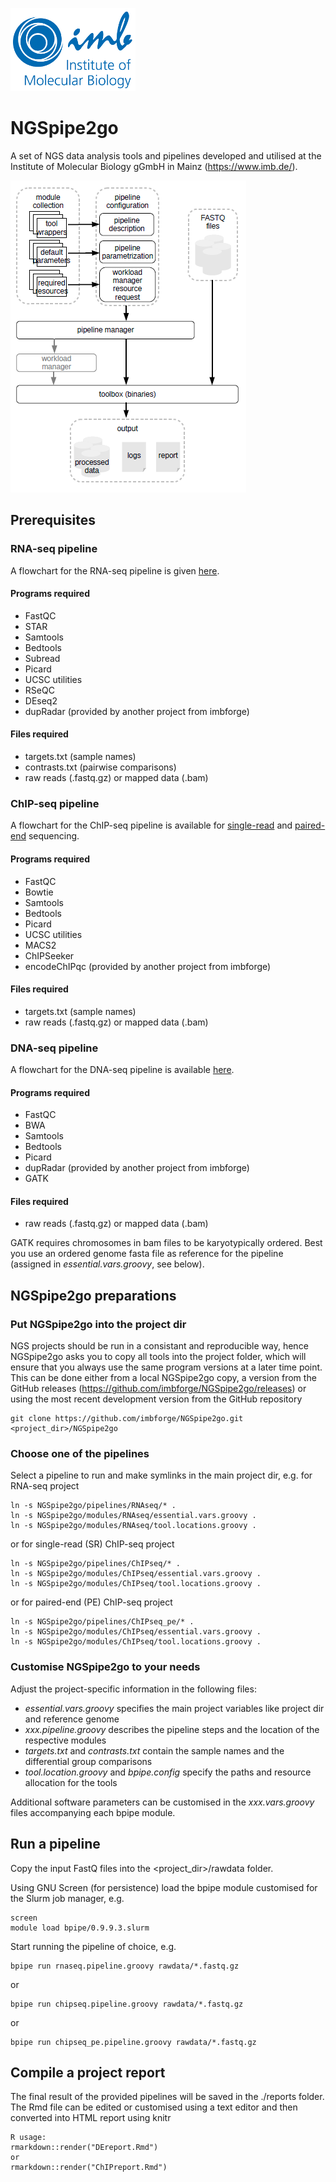 ![IMB-logo](resources/IMB_logo.png)

# NGSpipe2go #

A set of NGS data analysis tools and pipelines developed and utilised at the Institute of Molecular Biology gGmbH in Mainz (https://www.imb.de/).

![NGSpipe2go scheme](resources/NGSpipe2go_scheme.png)

## Prerequisites ##
### RNA-seq pipeline ###
A flowchart for the RNA-seq pipeline is given [here](https://www.draw.io/?lightbox=1&highlight=0000ff&edit=_blank&layers=1&nav=1&title=NGSpipe2go_RNAseq_pipeline.html#R7V1bk5u4Ev41rso%2B2MVF3B7nmklONsnOZCubfUkJSdhsMDiAZ8b59UcSF3ORbWyDwTPZ3doxQoCkbnV%2F6m61RurV%2FPltCBezPwNMvJEi4eeRej1SFFlVDPqHlaySElOTkoJp6OK00rrgwf1F0sKs2tLFJCpVjIPAi91FuRAFvk9QXCqDYRg8las5gVf%2B6gJOSa3gAUGvXvrVxfEsLZV1a33jjrjTWfppM%2BuwDdGPaRgs%2FfR7fuCT5M4cZq9J%2BxjNIA6eCkXqzUi9CoMgTn7Nn6%2BIx4Y1G7HkudsNd%2FMmh8SPmzww%2B6UZ%2F3y4Xz17f86fpx8l9PkfNM4bF6%2BysSCYDk16GYTxLJgGPvRu1qWXvL%2BEvVaiV%2F8t54us%2FhQuaMn6qQ9BQAuuZVaNxPEqpTxcxgEtmsVzL71Lnt34H%2FbCiZZefSvcuX5Ov8UvVtmFH4erwkPs8lvx3voxfpU9F8Vh8COnM6XDZTIGrOMbxzYtioJliNJaj%2BjjXw9fl%2B%2BX17%2F%2B%2FfLuy%2B236PHfsZpyTAzDKYm3VARrHqDTigRzQttIHwyJB2P3sdwSmPL3NK%2B3JjT9kdJaTPc76b0z%2B2jG3uPs3v5493D7%2FdfdOJt4j9Bbpp8aKbpHG3yJ3Uf2Rc%2Bd%2BvyG%2FnPJWPQy5OyfX9Jf0%2FQvf8wOqyW0YfxdWWmFzwrU96BNvMt8Kl0FXhDySuot%2F0dINCfw45SfZJ21G0YzzpRyiUXZleN6XuGlNzr7N39pdofPXfVyGkLsUrpXilEwd1HKQVMPRlHGTdm0lvhnY0q8gA3c2JLyXgsY6ZGEMXkuFNU54TmTpamsSWXr2NKT66eCpDKVpGxWEFIgI%2FIx3CPkXfk3%2B3TCPi1wi2JKJW7JVWyBW4Bk1blFb4Nbfn2Nr79I%2F%2Fz7%2Fvb%2BJpzL%2BMvb1buxerSKOVOFcpD%2BaKg%2BVCBUWifQJ0Iaa%2FJLJzLx8QVDmvQSsfnLZjMrvHW9rDl1PigJlRMwhdoXU2xrtkBJMOFb4pZMLbAb44jT%2B4JWkMHiWaAzrpTRxeUcuj4bT3dBPJfKWFp4uV2dJF8tFyfq6tCGtNOd9C3RAvo1tVgtgIwP3LjyndCHEfk5ycZiQhVh8LgqfiqjVFYCNYhUoCNi2RI2bChpFrCAYziOZumSIo2RBbFGkObIWDFUA5uGZOiOjR1NkySbAACwAVVilz4yC4lT%2BswsjtkS7oIxknI7dePZ0p5QXUgv3LntBJSh6c%2BPbx9Y05VpQC9sL7AZu8EoJpSKt1mnIvr7%2FuMF7Sf9sbvDybBtrJfxBBTwSW3QhdwkItcGJqtCmcGw3pgLCzeGNn26MJfoSp44ru9yLKtIb2x254%2B9J9eg%2B%2B0FEEdcFkYLgrg0pOt51lG2eg%2Fw0mMsd%2F79I1FEFY4LmbiGPs47N2bddh2qx7hSglTms%2Fl2QIdb4MFngpYxG%2B8CD25oyeZ1QBvw2ZJL8Nmso2fVEKBnWelqrQUESrQyBHQNsWA%2FqVxd0NUG63wCnDIoYmYFuQ0LCIdrqxZvPIZybciywSmOWFbWGIqk3%2FscuJzb0o%2BNFa1EMKP8gsBxIgqZqkTIG33EGtjqE%2FFmv7%2BV0O8uxFvCu2v4e4Jljd4UwQ4KwOo7rBx1iWcHz0zguf40EXl2EGISjmkxvUgwUjovuECU6CTQ8jtFYzK7PVJUAti%2FeY0FxDh%2Ft7JNf9QwjAiuiMEkouI2pOgrmsTPJYtNFUNiS8eyoWHdgDI0JSCbskJhpAxsxYREhWPDQZIpWw7EQFIMDBUFqJaqI0nWEMWZlq1JmuRQyNgLhtzYz2SQqre3IcYNWLBGBLH%2BzOBXnZ0280pVtZJ5aRAR5W7aKMSZpfBCqVYrZ6lCLWUzX8V2gFe1whogjHG1xM0KKMHop69vOByB3ipyKVXo%2FJSmCQTjHhQpG33G9IyEUoIJaD0dzpmTwbejRdILiuonySj879Nj9PUL7cqb%2F30af%2F3yx6Qw7q6AFvVW1kuEYLdejRXWR2GfcXlLZ%2F6CdsKnSCxKpBmdcX4uNat8ONQONXz%2FK2kYKxRNGVaeTPsNuJbhLRdB7yK1pMcMIVxmdnWPOOypgNZyPG6UcrgdqogVnmZuTB6oEGBvfArhYpsG3wMiVwzMBhDgPQHgMzvzRmi%2FkVhzJCYrA4Nif0ck%2FGT%2Fx9z6VMozV87rgVplyb4RaGnINAzdURxHBsDSHE1FMtQsxTIcBzvAHsuUlW3FtmwKrmyoAsuQgUYU08HYdAxZIggRBWCtH6C1oZfJAImV22%2BQtRfIiigm8nKTycGKzq2%2Bj4ORvTHH3hqa6q4WGx8SiBGd2kyesDcnfZDWuHNzd7qCINME27XVw2kBKjLE7DC%2BLrHAKTsXkoVHkUrcKgnzVzJZ2FGn9sNm2zGIUlCOKWhpFcy1D9xkvW7bFAI3WdofudHLgl7fA8y1EJD2msBcY8%2FwoOxq8mbP8EtGe9y5RAGV77jTbXDPtnSgSgBZBgIalhBULNUB0FFpP4hhmWNF0w0s2apMkZ6GJKjLKsFIchTTNhFFhcAkNrDNMg45Gdzb1M1kiCp3fwO%2BgwBfTWNyfy3r7lMQ%2FmCuvxELQfbhlBvPQpKIktyhuVabD8w9kjrg0gi3rJVegJjXsMioDGn4AXvCJ4SK3K0Wtt%2BWoLNoWI8mqvZRjZqF7O9CNXpX5ijF%2FI1gmiOYzJ09GASzyxy1EKqUOW2%2B6ydaQ1qsMUlSPuYzg93TC%2Fcog8fjdLZccL3hJxEYu5DH53WYjihwo6YfhcJhUS2b1Wod1NVk2rObphhGXXIAti92yqNYJo8wjBoEuNm2JpkYU4wkA8U0DAxlGdqG4lC15eiYjImFLYwRIJoJ6AyFhmkoFpUVUCKa5agKxhhYQEGdg6g81mgNoXb2NhmyTdUag6oUDe%2FDJt0wRQXNLMLg0cWMwYvRSyJm3wo6eAv46H6kD5YGqdRzwXeTx1hfhVFS0psECnEQ9EfT9ohGdadpQdluWhieRwgAtaFh4YAtB4cbFkRrzoqe7jaQKvvgYCOpQJmM5Rd0F0ml%2FI6kWtPr9DhIzA1Ktkco5QY9mz%2FZKxJklz61Zor6i8xyRKUMKpM%2B6XHtRRdhCFeFagtWIdrSYE0XNnhjuyr1s3atmTtpQbusLormHAyuvHTpEFHIMqeMg1j0CduDXYyBfpHIknVywkwdLNi9CbLUoCk5AOk2IhibQDWJrajYVGVi6xJ2zLHsIMsGFrIloErQBJZqA2iZtmXItgk0otqGoUoS6QNZ7uxt6pXdUG1fc10VjR1IHqoyo4bUAZKGsAN1W1dM01YIMpHpqJatWxZyACBjDSiOiQyK%2B4mjWUTW6UJAsmwLYYAJ0mWsyRjLltUbdbZ0tkCceq0DTKl9o%2Ft1ACCXNQk44t0aZZsVciYcpY7OkPxcuiFh99AyitmQ1wSVyE9dwdzDgtByWdtqhjLRGoLoA7xzDZWV1jtiBnuP40tDzMKsHXKdEL1m7egHQws217aTwqOxU1U%2FEnofaILMYdgtVSV%2FXXHR2wSj%2FVxSSRezFvLoai5vE5EKn3iz%2BYYx1ljP9X%2Bk%2FNemnqPV6P8deuMnmiTFufraaQdJyLLRDiKSRBXBnrruPvCra1XfIM55Zoj0xdKobX%2BFJpkloaGAevxsHppxpMOiibFEvJ3%2FXFbk3W25Bw2FAOhmQb7v8hdU8n6osrF1%2BVurrxkVRjpu%2BStkqx175ohnB0%2B%2FWWqcJU8bGEsBvV0LiZBFdsR%2F%2FWaRVOpYw2QR5RQssj3XzCthka4NwJpcIa1a2Vrdkt22poiMEyiiDOIPP11Rq7mlGksXvW0eOy6B2PaImrOY8PmyN79IXqrsWve2Lima0N84iUjRjdOIFGC1K1KENhmjT4nSpxOzHZtLU9GU5Fft0eby8OXivrHF5Z6kgbiLBYsG7tK2kvsQIjqG%2BxtXQGFYuzSudJuuRzHTadiTMUU8tnU7OiXW%2BIFRS1rH8lWkB%2FPiFkY5deKWrVNsFKtBuHMXYy5cKgRZl9ynw6CONqQw5VlseeRvMvNTeUubpV3S%2F%2BjQXTFxoV2zfAzapby%2Bpv%2Bx6mF8Ffj01dDllCWUW59IFI%2FqWVdb4AHVlCblHEBK3aImdJ2oYG8maEjxzYljdjvYeJKs1M0mHeDW%2F7SMF0u%2B9zHwMGOZi5oMozd%2Fom0SrD8vfh53F%2BTdcLmAS%2FdvrtvdJLDu%2BGD1IsNmaYNv4dz1GK%2FdEe%2BRsLeOTuEjNEA5EbSqN4yz6yzUPVsSDobPpRqrhyRaevHWIJb%2BmL24Szna1pwuPs4z8NSH5yTffvuJAUc%2FdNFsTvz194c7pzuYv5pcByunzZySLawHPH%2B9YDrQyUtbNs50Ewo8j6JCHpSS6CkC0Wy0DiN%2F8czcOOi7DWUkDoo4Poy4t6CITtfWWcDtzrW11VE8Q8NEp5vPlBgKaA4JW9sMVB4dGmB5fZN0a3I%2Fx9sCK21syyZBjmIgxTFtiG0HKRYklmYQyZLksWzbimURrNNRVk0oWcg2NVnSLexAZMgyACY0Da38kS4CK9NowNucXLfRzPVX35Nk4N%2BTYroQ%2Fp7EHN5uGoEMJ5Xunj4C9vpmwttPmzGZEW9Bwmhyv41SUDYRkQ1smgZSLSSrKtJUFVuYmBLGSB0jW5EUIkMiy4aMsOFYmmpA2VJN23KAxQimSIZhD5BSO4YiI5m42lAjZD%2FThlLBnksYJodCHthayMjOscakwEF5kOufAXYdJqg5h0pJNiWqiGOGQPIY2UKsbb6RbR1mG1PyRjMq%2FPLUk8netsJQ7BdU%2B%2FLW27pZP3hJHJKrKsfrSHFc1vF7y4sYJ7X3nczxkJ%2Bgkn54fXxKpy7zjkK0an4no7JnKoup2uXf2u2CauydcH2HhOSZSjx3zsepoaMCM2kwTwQNM9xymZBtfU1iRnmkqOfaIUwZuXNPRqUzezs1wKkiRruNEM1P1xxUhGi7q63TSqKKZ35fsXSEJNL6kURNg3dalES1gmhpswhzhWK7eLUg4lXUIfKKW1E5rOE786n4YHhmtSCnkVLVfu0vprQXIaaANEAxlbn4hh%2FoNYTDB0HTYzpA60GIR5n%2B9D6JfPaxN42prrYSFrZ3NFcmLzI4ZO3Y2VCprx23s6Gxwkv1wPfEqbdnhBB%2FiIcIpVrMITBehqdVYftrrqLB%2BHw0VzVqSNUHqLl2ZEUZRtBrp5s5D5JlRkNZlmUl6T2f3GbAbMP5FTOQwSk5CisjOrd5Jm3bnX51p6fY4kmbjtKm7y9UilrmfIWKLumCLfy9ixX1HMRKq5jW3AvdDEkivP30%2FSaPkWk83ddhNWWjf%2BHcrSnhKZtPAS1KfdhfFpgvQhZoPVvwLu9k%2BWr6ywXzOxXf3%2BL5h2c8Ppusa%2F1Z67rZZLnTWpcHhp3OWoeXi3uIYXiQAY4%2BzE%2FrSA6LDjnYOIVsod8NWaP3FyvFTSTnI1ZqFreedzuIw7CO31p5drlpShKqU1uN1jSWq%2FfcNAxjXAZ4RZcwSmOpEmbWkGzZI7FfKWJhHyT%2BlEU1nEK6sE%2BytPi0McreEiah09lLGG2IlhG11%2Bw0Z2fTb7zp2zzR%2BqeZHjmbFETDtOk33k87CJs%2BMIZp07%2B%2B%2BX5980B%2BNtdg167DglaylPXkeRGSKEqQ8XoxfhJ0TOjf%2FTUXeBk7gQEY4E7gzOg8mBD3%2Bn6bOITox0Aj3BP7Nety2sjUpvXoRiyzYZSuQF%2FhVjKxsbmz%2FTfiiLAX74Uv2J6QB6lURyXz07bFn4DanWfwrxzLYVQT7zfO4G8ppRedKoO%2FUc7IP4wM%2FuagM%2FjfEw4%2BEFsrvyV%2BMBd7DgebvZ8nV6EUoDLhmW%2BmnJY6Ud1LkwdJSPz4Q5fLf%2F6NaeycehNHbVvGOs15uiOjmMrcZYBw1%2FlNBx0mNKzE5hUhpFtSHZZZVl1NdZfW3Ow9rXkuQ15vWvMt%2B0%2FP%2FFjgfLsgn1vbcfRrO7U2GZJyahf65w2dL5Rqye75ZN9bedNltpftBxXx4R%2Frayrz%2BSo7z2KRbFKBnNVE2c6TfS0FpzhdPi%2Bi4iG2r%2FYU2ME2bNTf8bQd6UQrO6M2A7qSUleKma2gdaUoXrz1mr7wMJv6qMfF204DrCynMGMwB9s208F5u3uxUb3zm2RhgE8YxnCYNip%2BuMVonbXszS93sSgfEdrPasSH8yS%2BnGrDR7bq4CbpxIC2gOmBSiSFQk33fJ%2Bw%2FRGcLzwiT%2B7lCR%2FjyfTXsNupHNDOszZKVpZ6Sn2ld%2BIDrLJY1wGb21lm2FKShQGJMhvOR5XcdK%2FKqC5KJnvilFbH714cXCyV0atfPPMS7o6GkMS80rFf3CrLUGOXX7xaPzVudb7XjWXXuU%2BT9jR1jafEYQgksYpy7EFl0Q8cPPHI0TT5DetQ51ve0vxArAd7%2B8itoiA5Xx%2B50bOP%2FE5678w%2BmrH3OLu3P9493H7%2FdTfe7CKvsRbTC0K9VzWIAZF6%2B0CmDO6uWTd5XU292RvVW5qiu0AkYTptptUqRbWs3huzeIu4oizhW9F8alnz1XM5giwyUGRwPkbxCZlArTGBzWb3aJ1Qs4HBfveUa2PozEpSV7M%2BpUS2%2BqoPtbWhO8Y%2FqVcxb8E%2BnI3mupCPq2hBRFdAbMFpR%2BxPIYPZmji9Y9sDAe0%2BxsMOmCs3zhS5C4i4S%2BuIu07pO9vK3q%2FXdSYcljP0nKXG%2B9vECbRlOr42L9nWwXi1bqDBNqxH%2F1QLKqbqixLhF5GGaePsFKEk6%2FNICTdxP9wGFdvdIOOlXoFFrsqccmYQ24l%2F9I64c%2FOBCbll%2F11MhxMVQ6jXRn9Oz2XEt7SlzJbn2X2xi8sqiNWVZkTsbHVZdwtcJxs4udmJJOF5mO1oZhhDFEfCw0ZeEckMq46iszNUS74c63iSfbO891%2Fcdzf2w8NzsApW7799%2Bnt8%2FKbigceW163edcv9RsoWzd7C4Wtq9c4OhOn5WGmjFrq%2B3QxerQ8MtcJx3ZjB02NfuI3jAzuopnFKpmCx4vSIfrBP8DNuJMp%2Bhdi4tDBDIB3axOduxJY10CfBkl2nveIWt9w2rgit45uZ7eyM49Wtz4bUb%2FYmoUNQYG7p1SEoTfaSjfTiM0%2FmzZVcWV7uey5yW25CIQs33T1rHSsej3IPKwNLtdEiN1S0pzowZtgp907nMTbLZ58aylGqrxkaE%2FkYNlmBl6G3umT7NUm8W46vmTO5ipMtner12NozL0JzwU%2FBQuX8WGCJ4G5d8qvG%2FmZ2ekn1aFykBx2F2Z8BZijj5v8%3D).
#### Programs required ####
- FastQC
- STAR
- Samtools
- Bedtools
- Subread
- Picard
- UCSC utilities
- RSeQC
- DEseq2
- dupRadar (provided by another project from imbforge)

#### Files required ####
- targets.txt (sample names)
- contrasts.txt (pairwise comparisons)
- raw reads (.fastq.gz) or mapped data (.bam)

### ChIP-seq pipeline ###
A flowchart for the ChIP-seq pipeline is available for [single-read](https://www.draw.io/?lightbox=1&highlight=0000ff&edit=_blank&layers=1&nav=1&title=NGSpipe2go_ChIPseq_pipeline.html#R7V1Zc9u2Fv41mkkf5AF38jGy4zid1E3t9KbpSwbEIrGmSIWkvP36C4CLuEASJZOiZKfpjEUQJLEcnPOdBQcj7Xz%2B%2BDGCi9kfISb%2BSAX4caRdjFRV0VSL%2FeElT2mJbYC0YBp5OKu0Krj1nklWmFdbepjElYpJGPqJt6gWojAICEoqZTCKwodqNRr61a8u4JQ0Cm4R9Jul3zyczLJSxXRWN66IN51ln7bzDrsQ3U2jcBlk3wvCgKR35jB%2FTdbHeAZx%2BFAq0j6MtPMoDJP01%2FzxnPh8WPMRS5%2B7XHO3aHJEgqTNAxf%2FPcUXf%2F%2Fv593z7Nz6QhXyKQHjonHJUz4WBLOhyS7DKJmF0zCA%2FodV6UT0l%2FDXAnb133K%2ByOtP4YKVrJ76HIas4ELh1UiSPGUzD5dJyIpmydzP7pJHL%2FmHv%2FDMyK6%2Bl%2B5cPGbfEhdP%2BUWQRE%2Blh%2Fjl9%2FK91WPiKn8uTmCUZC0x%2BXW4jBD5QiJvThIS3S4g8oJp8SguVWVPTkmypmqcROFdQT9sfifp2PIBXTtnWVHahrToHl3%2Fdftt%2Bfvy4vnfr5%2B%2BXn6P7%2F8daxklpi3YUFFf0RZbriRkDY2e2IMR8WHi3VdbArN1My3qrQiI%2FchoSE5PV%2BB3Oru2E%2F9%2BduNeX91e%2Fni%2BGucL%2Bh76y%2BxTI9X0WYMn2LvnX%2FS9aSBumD%2BXnPQnkVhWxSX7Nc3%2BisfcqF7CGibelZfW6LdEVT50iT8pluh56IeRqKRdiv%2Bkk0bDIKcOhc85hvFMELtSIX1%2BRT3fL730g8n%2FFS%2FN7wieoE2mEcQem%2FdaMQrnHsooaOrDOM6pKWcXQHw2YZMX8oEbO6DotYSQ7kmUkMdSUZMSHnMebaaPZDybv1hcP5Q4oK2nZbMS89OB%2BnLqkdKu8ot8eiGfDqhFtZUKtajAaVCLnpeVqcVUOuA1z9%2BSi6%2Fgn39%2Fv7z5EM0V%2FPXj06ex9mLRdfSCSi5Q9pIfLcWHpkuF1gHkiXSODeW1TzIDGO85gmWXiK9fvpp54aXn581p0kGFqRyAKLShiGJTsyVCgjPfCrXkYoHfGMdivt%2BzCoq%2BeJTIjHN19H4yh17Ax9NbEN9jPJYVTjaLk%2FSr1eJUXO3bkEp3qmXxAgZtyiCfWC%2BpfR7NmEpFfp7lvTtjoi28fyo3IR%2F7vMTF1AbYUV3VUWyIVWQRi9jIwpZDAcbqWLVdrJqmAjSXYNtxEKaOCWwT2ppiExO6KrUVw4WVj8wiQiufmSUJV%2Fbec9JQL6deMlu6Z0y6sQtv7tKQkSj7ef3xljddnYbswvVDlxMQjBkWZz%2FyTsXs9%2Fns0xfWUfarRZfTkVtfMZ9o2ApdyGZjfbFsjusQpXOS2vctY8EEvAS67OnSGmGaP6Fe4AmMqoJ3Lr%2Fz286L5qj77YcQx4LHxQuCBJdj%2Bj%2FvKNf2Q7z0OeGdfv9IHDNB4kHOhmGAi86Nebc9yuSTEDZQaMB7dbgDGnwkaJnw8S7R4JqWrMf3XcBiR63AYrupQ2mWBBUrueGlc%2BGoS4RjbQiYbrDgPxl3XTAtgnc%2BBUQ5xLDzgsLmpUuHa6N0bj2GSmPI8sEpj1he1hpiZN%2F7EnqC2rKPjVWjMmFW9QUhpTGDQvVJKBr9At3WGBLJ5r%2B%2FV1DtNiRbwbErWHsAdUVR20LTAyHTv2MS%2Fen%2Bx43PjFVyw0AVea5j4m74yDmasBJynuaGESbRmBWzixQKZYQvOB5gVG4Ud8rWZX57pGpE5%2F%2BKGguIcfFudZOAaI8R0zGPz5LHil2ljgsNZFuWSVVKFV13DGpoSIGGozoWpZjq7tjG2HVNi1BAVYgBdYBrUwKQoWmmSS1b1SBRECID4cI13UxHqHpzLf5bA%2Bu2G53S0hxHNclmPU3UZSSZV8YPMYqNC7P06hZo1CpIp1RLXU8%2FiRvip0Zho6MJzks%2Bfdk4HKuKzUfzEq%2F8LrYa5rz%2Fnk8CBj5Kr%2FJavZ4XNpu7sQPl73TUiRjOF2LOt767r15df%2Fn7a4edChbLZO3kHLxjHc9Y1rnBJ40LgcW%2BvcgezhoPQlrqURcN54Uy5iB4rGBwZSi%2BGSSpJemdoaoSYOKY0kPQf595ARKOgia5T8AnlH8mZLWoLwxqVNjQJh1D%2FqohXDGbkF8FEgC7D%2BRnlyXgsQPa7MCv%2B5bQZmtD6FHZQZX1htBXBEeFiYUhvoB609EGPOo6pq4BHTkW0g0MEFQdjeqQaqzZxHLssakhS6WuYRFAbcfRqak5mGpUYyq67ViOo%2BqWgXAFAx0Qj67rZzpGtbu%2FEOkeiLQhGYXRknf3IYzuuP2LG7tgAKd8mrihTzCOuDmIt9xGkFmhMvdt3ko%2FRNx0VqZTLnCDkD8REMIY7Nkmubs3amn54M7Y41fDXg56jhzDaEBmg5NgGLMvq6Vq%2F8Ir7fFKbtM9GryyzTq2kIqUOWu%2BF6RSAyxWCCQtH4uVwe%2BZpXuMwJNxtlreC7kRpG6IdfE%2FecGXla9K5r1wWzGHRb1s1qi1V1fTZc9v2nLQNBFwa1foVLhyzu5hFLfx9boGsDHWFE3RVduyMFQU6DLUxMQWNTEZA1NFmkF1U8dAVRTDISagJkXA0kxAAFEszXIdHvLTM4YqHG4lBLW1u%2BmYravWxFQZyt3d19ugk36oogZnFlF472FO4VUfHvSfYi9eQ%2FgbAYhojBjpa%2FZgZbwqYyNpwkanIXiXgiIBh35r2xrZ8G41KaibTQq7CN6HmZcQHvPLn32IRKxzD8LYMtoaFIwDGhRkuuZB%2FYr5B4%2FWsahXplGvvqATx6I0hD%2BPr3zN0OlQAfuSuLpuovdbG5jMYQBaAX8umYD961xw9zbY6OeSMdCEtxCFbM5CTq3CwBzBB9FsEVPCG8uw190oi8DoUPqzajzig934ic7S4kKib5UN6bSslQ0yflaTF5lh47O4utDMNVJCBIVnLwada3NGHnedx2ZrZoPzFWbqF6pzbQSIPJL3VLhUf9G2eksmoHeutolH30cRfCpVWHABFq%2BXaHoezFRYCZwyYWyvrzs1QkpbsK%2F0k5KV4mykK%2BK74cMvkhrn%2BzGPjKR0HfRPIlt8Yb9IJOM6znGSCDgEiWzG0G%2BERDqe%2BcbUGkpV09VVp%2FqKDK2nT63m%2FMWCy%2BqWhFxriT%2BG1%2F8syHz8142TOOijObAatstOpU63lbXmLoPtK5MqzZtRwxGh0UJnVqo6s%2FoGlObWtPVSpXkQeGxm26i74kpy49DJxAGdZlaGtiSapm8Y0K7DAEzikR8xaW3auSFZPMRiwUezTyNOKQhGNFPZ3ZKjl8a3T0tOv9uH1Hyv0ECWG%2FnYZqabkumfT9j4ls8YKPlV38VsAEX4ELf7%2FdbgPNx3Wxr4zHVbtY7xga2HSMw9jAVjqs3RquQmGxlttCZ7gkigIeIyUq6QMXfWLGPC%2Fmejec4ZlMGaec6uldU1%2B59Xj5LzMGCvhp6YbMKI%2BIHEyaiZ8KEDstBs5ay6TSl3J2zzCWn6znTRkgjMBhG0922KfXyZhxPs4cz%2Fc5mkgdg8sRMnmfcN%2FsZu%2FkSbGNtw3vuUl7G7YdENT%2FA91p2o0u42zs6XhxKVCTbPWHIJ557Pae2K%2BPeEv3V0CNenpdtVDGWo7ei8t0AkzToyOgcNUo9IvPST%2BDiJ%2FR0jMtY34dUHCwLvVuR%2B2OiIC49SEhVREFlTfC9OJPGcx7bcelhaumO3W1p2b0vLPvql5YfTI11XrGXjXGyg0PcZhiO4ECEEotkoj7l5C8SsGmcto2S6kBRy1frlIaudpk589cp25ivarmw7PQVRtEzAsD6H3bEg5YhwheZIOd2%2Bwa5cJ007dnYzx5uiXFWAHR1qCGNqW8B0LN1wLYyRDm0KHMcamw6mkBpAU20bONBUCCulruYYQLeBaju2qeqm6%2FQe5cqT4HIDSTFhl%2FHMC55%2BZKmKfqTlbP394DUzS4p8ENIhbNx%2FyUai%2FefpTHSDNeRsRvwFieKzm00TxiZJMTFWLc0CioIAMlyg6xqEmuFgHZljkyoa0CHSdE3VCYaKblu6ZkHgUNXUEdYoZTUddJwTtmU0VjMnr7jrFA4Wn8wpj%2FH9ggFxNhXx4S0nkqooC633WA%2FTIYa3PMoli1hLoukCkSQcjKFlnIjOyQKw41GeXClhZBjPGLeOU2GUR0W37%2FCrtwqYTkvrVydZleTRa92CvcwqeTAfYpFiMvvwKr9kr4EFPQWyNVxrVu7mqkWebQss2O5la%2B1fmcB5F2GzqzQaoz4dLmnULPvYHkGz%2BqGCZvsNktWUYV0tcp1SfzGbOfJY%2FgpnOU011Giphg4ey7%2BYwYBBEGH6bMuZGBNjcIi1wENxCu%2FhXOCHeSrcgesFYpM%2BY10zhmYQG3wvTkTtg3iIS53anXUZr4N1SfDQIVmXPP7tZFhXjQV1Fwynmy05g251jYteyirIY0KytC5tuMSHtHrq6OevJsFUKD1sfrhKw9UgeD8VCh6czkma75VPYv%2BoJu3K7ryhzK1PhzfUI0gM2xqUN8jDq09hk0Z3iR260p6sluwkP5rjeNgJ0yzOuYlBHLvVkqcgxksSkWQvjOZsacXCv%2BV60wee8QgkDGvcHWIvIWs7ytq%2BOxOxTpKJ1AGGmdtRjomJaKfARDqFE3ZbRePo4ARH5z9gEBTHVrXlAWxhQKZPiFMEUvvovRdzY8lz%2BqID6RjV5u%2FOBuyTZAMNLAGaISPDm0jUU9Ez3rCJpO1hhcObSFzUmjl9Ob9hb5uEScLUHYJ4ONl5SCj1kEcyu%2FIBWJO7h8W2vPngdNhRHZXo5rCqjZwdnUxeg7fLjoy2gUODsyNvwQYitaW05UoLX2QWTZPL5w8fhhetWrszSzLKp9SeLksyjGNUlAZlSad2MKbeepepfSAtqzHLkytFOZ8%2Be%2Fr8SsM3l3j%2B%2BRGP30DWrwEmuXtVWjy6897ifB9MAX227C02wYvqG1ls%2Fp57kVvLtzlEsdpetKV7NhD0%2FcPtQBVN3B1iv479p7o6rMa%2F0bx9NAHVzX0juXH6GOOpXW%2F6rWJBz%2FaMZIa1ODOsvcEtUYbTMu254exM7e2c5q9eeexSiNuthfhQQG1js%2FdiX72nRb8hYpckP4UPfCRBWDlYbYNsHp6vpfsPJn9%2B%2B%2FrpA58DtigehctwWulGfcNCfhfwnKF8hwIT%2B8t0AA4dTS7a74U8N3bJV8IXB7rjntP0yK7W21UHyTSexbzzU09462MxE3zxbUmyvlei7yPL213FTqYusQU4TlOa9Hf2r93M1NEYuH6TdBfM7u0m6d6wJfE0j%2BoqpEBp85hYXZvh7ls7XSodkmqSD%2FbnHVsxmCdEGBW7neqb8PIdQ3eBl0S%2Fra6pF4jcBUXCh3SPABTkJttCkHrMS%2FuNmJ67iMvHTb3Z85qOtmGj4Q6S6kkuOlbVuGTlLvuyYLQlTN7WXi4X5bu3rCH1rP0s4qOd9KzSFi%2Fkwzj20Ki8y6vrSGdFab0J4qh0saLdg9iS8uOEN%2B%2FNhw8YcsXkGG1J4pyF0SqB1btnb7GonuDzWoxFtVN5JBGRB86e4wxIue2soDxVZGXj8hFR7mpj5dtM%2FyTLLHngfDnmkEK4C2OndTw5l6VSdT9ZnhvBtzvAgZziDptm2TIrrsrt9TOTRN%2BuTZGa4yZL%2B9HWw5lNDtfhUmua8MwwjnaHw4dgtEqUwTvUu%2Bszzy7Cu7CzB9Qp86PT9YBa2rAe0CvwO51d24l%2FP7txr69uL388X43XO0AbtMXFi1R81u0oukxKfiZTsa%2BvoN30dQ0p6a6VklmO39IkSfPxcuFYK2qkBV6bBlhGFVVB0YUANap8JD8AsUQXukx%2BdmHclRJB8wBGcSb8aJX2r4Wld%2FuS62LoGpnum0tKZuTV%2Bxq6l3jgzDp0LpkV89FcFYpxldkU0%2F3zgRvzP6V0R6vJGRwi74mLD3x0uZUD2Yy4FKXpQVB0GXXtflpqO%2Bo6pNNlI3m%2FXZ%2BLdFhO0OWSWXwvU9%2FBhuX41pwrv3wHJ9WwAZ0aHYiYugNDhl9kEqaLwxeknGzInPRearS%2BDGsmwKOMCHoDhr06cbbHP2ZP1Lk%2BrXsR5PMpYcOJygGyq%2FgfMZ%2FLmJMUyIitSIH5apVLq2qdVdqymN60y6Z34SLd9yfsTiSN68JsxESKDlnwgYg1eM1TVoWxitU0CKjSKesrePhkEm4dOHhYnp5s1M7IfSh%2F9Ta78hGEBk88pshRnownTe8HsuTWpxQenH%2BhfXpy3smzIpx1Fbi6Njm5AW1AdWS6iGBs65pNXFXDtqYQ1wSY2mNkYkhtA5u6pUDFRpqlWMh1oEuRZRm2xRi9AS0XVz7SR3Jymc1%2Fa3czxXRNtXySG7nHpaQwbDbyF9ADExNxS3Jgk4kwhaZrqrbtqgTZyKaa45qOg6iuk7FpElsxHQtZiBJTVQhSiUF1mzquSxl5uABR5GB1OHLY0NsSNTRrrSWGNVO%2FIQZ8FWAuxYz1F5RCHtO8%2BiBv3SiPiixHqIswyoj8XHppXGaRqr3O4faKUt%2BcJrMkTppesiOI3qvFvRhK0x8mz70Odo%2Fea%2BMQk46iKlE5%2BjK5boITb9jkKo%2FxGDTQ8jCY9FAhHs3DoaTQdD843Dq1nC2n6n5jPiytFsOR6VXrYj7q9XXDrFF3PzEf2UFswp%2F3mR8d1z7P3eJJDH8sDiUUp86luXMLM1tWmFvb1FFvASBzL%2BYmfBiQcMmvs14J73IRB6JKI0HW09bJBYIYSlXwFWdKHFO2qUFVfnC2E4NlFwWv28J0tT0NAZ2wQlko%2B1a6PmD4W%2FUgaEt9UaaOdmQ2cAKhzshMqZKZuq%2FBqTc62x5J1%2BcWiY3NbIWtl5H%2FNOFpJXiHtjHpFYWkV3lu2Iuxs6O1rz1X1y2jdpK6AWzJ0aH5YTAVd561%2BxizSyYmk%2FJyZOMw%2ByPEHER8%2BD8%3D) and [paired-end](https://www.draw.io/?lightbox=1&highlight=0000ff&edit=_blank&layers=1&nav=1&title=NGSpipe2go_ChIPseq_pe_pipeline.html#R7V1pk5s4E%2F41rsp%2BsItDXB%2FnyEySSmazM9k3m%2F2SEkjY7GAggOfIr38lITCHjPGF8cxstmqMECCpW92PulutkXoxf7qOYTT7EiLsjxQJPY3Uy5GiyKpikD%2B05DkrMTUpK5jGHuKVlgV33m%2FMC%2FNqCw%2FhpFIxDUM%2F9aJqoRMGAXbSShmM4%2FCxWs0N%2FepXIzjFjYI7B%2FrN0u8eSme8VNat5Y0P2JvO%2BKfNvMM2dO6ncbgI%2BPeCMMDZnTnMX8P7mMwgCh9LRer7kXoRh2Ga%2FZo%2FXWCfDms%2BYtlzVyvuFk2OcZB2eeCD9Mmd3Zip%2FzC7tW8%2B3F39%2FP1hnBPgAfoLPhYjRffJC8%2BR90BH1%2FemAbuh%2F1rQpp7HbBiKS%2FJryv%2Byx%2By4XkKaxN6Vl7LBSJ%2FzsZ%2Blc5%2F8ksk9H9rYPy%2BG9CL0w5hVUq%2FYf6RKksbhfUEkMojnbhiknKNknbYbJjOM%2BBvZe4or1%2FP90kvf6%2FRf8dL8DqOhej6NIfLI2NaKnXDuOeRSolV8mCT8d0FeiX02hakX0oEbW1LR6zKxOP0ecJzip1IRJ941Duc4jZ9JFX7X1Dmt%2BBwbW%2FwVjyWONXmdWYlZgZTPFD5LpsW7l%2BxCfnCOEXPPg3Pz1933xafF5e9%2Fv338dvUjefh3LL%2Bxz0HYZw%2FcophyhVsKUVviFiBZTW7R84q7cMvv7%2BnlN%2Bmffz9d3b6P5zL6dv38caw2aIcRkcL8MozTWTgNA%2Bi%2FX5aWCEDHZVnncxhGnCr%2F4TR95hSEizQkRSWewE9e%2Bg99fKLxqx%2BlO5dP%2FM3s4jm%2FCEh3Sw%2FRyx%2Fle8vH2FX%2BXJO5VhIyCRexg1umFh%2BsFMZTnLbVA1lFOpStfBFjn4ikh6rC2zuNNfmlExkH6IwiDnLp0PlLZzMtvPL8vDlNPqgIlR6YQj0WU7Q1W6AkqPCtcEuuFuiNccLofUYqyCB6EuiMC2V0dj6HXkDH04uw7xEZSwrP29VJ9tVqcaautm0If0kSwaBeBinBvLT2WmdGoC3%2B9TPCk7zhE6K1wofn8tvzYc1LZM1FBgK67ZqGhSTZNHSoQE2DGsaSZpljRceGZaqaq6kY6CqAUDWQZpi2qiqmIQNkAtNQFafykVmM3cpnZmlKcfcZpbpyNfXS2cKeEMVFLry57YaE%2B8jPm%2Bs72nRlGpIL2w9tyhswSTEZ8qu8Uwn5fTH7%2BDXrK7no1vFsCFvr5sSEAgKL6LAeWOyREXbj6zGbul4KbfJ0ibPJ%2Bgq7XuAxZKlI72x654%2BNWX3Q%2FfZDiBImmZKIrPSobCKrLNpRuqYK0cKnPHX6%2FcNJQsS%2FB6nwhGT1mHduTLvtuUSrMBUBiQSmE2qLDu%2BBB5%2Bws0jpeJd4cEVLVqPyfYBZS6mAWbOJZVVDgGVlZQ9YVqjSgECl1YaAIPqI%2FiSCMyLYn3Y%2BgzE5MDDzgsKyAITD1apTO49hc7GoCNaKeVlnYMC%2F9zX0GLfxj40VrUIwo%2FqC0HUTAmDqRCgavcOKVDsm%2Fsx%2F%2F6hg0XX4s4I%2Bl2C0h0WGrHQFlD3hyb8THP9p%2F0dNfERU0uV8FS%2BuEuJ2%2BEQlmhdMM5lmhzHC8ZgUk4sM5XDGZxJPIlyuFXfKNjx6myztMaD%2FihoRRKh4t7IfBJiNeTJJnyrWkDrk0xzTMHRXcV0ZAIsCO0eGmqVYhusiF9hjEyHb1g3sSq4CkeRakm26WHI0VdV11zAVFWLZcfAxIB%2F5taKb2QhVbx4K0eU4qsk2q3miriPxvDJ%2BDuFY0iSHMUXphVKjVsE6pVrKav5J7RA9NwobHU1RXvLxa%2BtwLCs2H81LvPK7yGyY0%2F57Pg4I%2BCi9yuv0elrYbG5rB8rf2VMnEjiPGM3XvvtQvbr5%2Bve3PXYqiBbpSuL03rE9U4x37uhEo0og2rYX%2FGHeeCl0Sz3aR8NpoUg4MBnLBFwZireDJKWkvTmqKgEmiik9B%2Fpn3HafUhR0nlvyfezSz4SkluszM5jLLF%2Fne4b8VfO1rDchvyIJAOw2kJ9cloDHBmizcO29oc0uaLOz%2BXJQ1kt5tfnyBcFRZmIhiC9wvemoBY%2Falg5UCTiW4QANSQ5ULNUF0FVJs6ntcayrjqG4tmZgyTUtC7i6aiFXdVWyRDctw7IUYGgOqmCgHvHoqn5mY1S7%2B4ZIt0CkDc3IjJa0u49hfE%2FtX9TYBQM4pWSihj4mOJLmIN5RGwG3QnGna95KP3So6azMp1ThBiF9IsCYCNhJm97dGrV0fHBj7PHWsN1Bz8AxjCqJbHACDKMfymqpmG94pTteyW26g8Er66xjkVClzEnzvSDTGlK0RCBZ%2BZjNDHpPL90jDJ6O%2BWw5Y3ojyNwQq6J28oKvS1%2BVyHthdxIOUb1s1qi1VVezaU9vmmLQdM7g1qbQqXDlTB5gnHRw49q2JpkIqbIqA8U0DARlGdoENRG15eoIjyVdcVTNBTpAkiLLmoV1ydVdRzJUXcISlg3VsC1ZPjiGKhxuJQS1trvZmK2q1sRUHOW2MISIFiI%2BOQxX1OBMFIcPHqIcXvXhQf858ZIVjN8KQFhj2EjfkAcr41UZG0ETWp2G0rsMFDE49EfX1oiGd61JQWk3KWyieB9nXorvCJSlzz7GMDqMMja0rgYFrUeDgmit2atfMf%2FgYB2LoEJGUH3BXhyL1qfYvL%2B%2Fcu79b%2BdjeHktY%2FnzK3AsVmLU9hrK2Nnuow8ESBUw5Yoowr8umBTugmF%2BLYigS2kLHbJaj0PKVcwQHMNH1mwW%2B0EbSzDS%2FYhHSuxRS5NqNDKD3PjlTLLiQvOuleEZnVbKcJHcqcl1boD4zK4uVX2FNGch1%2FzF0t5XXVoe1ZxHPgPQkFCFOXnHZVcXQS%2BOkz0VaXK4WFbQUSqAvS%2Bv2KNncQyfSxUiqmiS1ZoH1ALqVdkoM8b6%2BppRY6SsBdtqKSFbyVYrX2HfDh9fBEuJdXRHjso3pw2Mo4AuHZ5DlPZdGMPgkP1Zf%2F5bzKO8b3wHTg8iS7WGwWC1HWOqtl8GE07C5oLlhW0A2Ss07qwEBweNiZxIPazQqP6u8PgWc99PFFEH1CGBcMnhl7UzwpvjYdATHj5ssLRiGkfFv%2BKx5QC4ZOigJBvfUZpJJSvyuwh6MaZsgwNqw6rJFmqoLo07t1NXlxh0XOv%2BoLmHEBM9NRItS275wKijFRs82R5f5oTK5AKXxqRZ2jn5nwzmBZUsGmnmBbmWl9fkf1o9Ti%2FCgLwaeozWmHDxI07SUXNP6h64QjXlSTUmW2kui4QGMBVszBYNHvh1jaAvX%2F199b8ff53dW9faZSQVe893UBVl9T5lc6kn5bFKCdTk85ZaQe%2BqFSQxzXva1qc35nB3QzzbdMLN8dIWnqc%2FF2kWNUhzPdApf9bQUOTmL6dNMx3P1ZSpImodKrrhMcVFuhNX2t3FMr%2B737sscPJN8Vdw7vmU3z9g%2FwHTt476sNMbwKypL7ObnDqY11w1BsbnUoPVY5ws%2FDQZJrO%2FI0xG%2BsZcUFKE4f2S3ft15V16rovjwmXHm%2BJ7SSoIPhradDvA1NLzabRuapkHm1rm4KeWH04HOq9Iy8a52nBC3ycQnAHlTIVg6MxGuYP4FTAzAAXA7UNTCBFtu%2FW1d0C7m1F2j4AWSB0BraUfE9DmzRyMNGoC2hjTdeNABdK2AVR05Z91bHI7R22RU4qELABVByHXNCTdMoBmGwg5AJquZFnGGOrkBnBdXbFdWzUtxXWQTKaholpIdYBsyq5jyebhd0PS9HXUEFUQ7CqZecHzz2VOi5%2FZLS%2BY%2FqSVudFKPA7ZKDbu7xKfvj2pJqwnpCGTGfYjHCeT2zaaETrJOkKKoRqSLDuSo9kSACqEqmYh4OhjgxBGxZaqmS7AUNdsU7UUCCxb0SQTIseAjmnp0nBptmZAlsQTV9yUikeLfKPMR6R%2FIYaosIrpCJdTlDBEMhFxXOsuuOP06EuIPJcqGDafWNsZfkgpdHIWScp6J4rtS0Z53o6UsGIyI0I7yXRSHnDXvcMvfg2vW52D7fYAzcS%2BYWNnbDZw5%2BfB4rfA6cZvncP5PsK3ltuuR4d0WmXRW%2BRjWwRvgb6Ctw4brKUqTZNEn84qoex4S1y5ibQQOC%2FaonX63%2BUrbs3b1qgdidxTJMyuKoFIcR4SsAi8X4vu0QuZFXvEfDYUcS781BsXsQw9BPcuYxrqfdhcW5TtLKejLeqhDaquCmx%2BR9cXeVqtlytLDoc1jY6CxexLfXQPiILzC7oqY0cNdJQpDpEaKUt5E8ZzMsMSZsC3vekjzT8gpTF07vvYMUDa7vC2by5LjJOUJXXkqeVnPQxJkryBkk1kh9kVlBhDkx3UFf0TBkFxbERX%2BUEmFYy9hOUDzsxRD15Cl7G%2Fsxf1g0dqzd9chJgnKULqcEQXnLFwdBEig5cuQw4HRqyuAmVwhq%2BPAanJzcEdZcmUZdvx2IN0dOizSwN%2FKQq3b4NY1iTans0Fi3WSgkXLBUke2yAdN4RbLFiOahY7acGidY2HGJ5g8SIyEDiY8ixlXQRL5LOsXFli1vzhfoDJsrUbiw6tHFt9QqKjtqwBR979IT4J6qjbn0%2FOot55k5g5NGkxh06idBcUWUCuA32%2Fv%2F1hrImbA4uXsTdMU5rB9UffG5ab9gYThtcMCs4Nc0OMwrO96feK9ZAHBHPDQMINA68w3l2Tm9x%2BsABh21ig6%2FDmnwjPx3%2FdWqnlXOunk%2FZjCPY8s%2FN2%2B57UXkfxJTobaDAJGm8x2wJDzwORrnEQVo54aNHNx5drWcjq%2BZ%2Ffv318zwwVCD8xk8S00o16jGt%2BV6JZkWhQK1H7i2wA%2Bg4%2BZO33Qpqlr2TrpZPDuadeo%2BzwgM57kY6S85CHSNL8y7T1CaMEnXxr0j1ulXJwYBkEa9ZeILD2Wr2eQmY2d9E3Bu6w6QILYfd60wW2bGQ5zUMDCi1Q2m%2FAZlc73H1tee6zIanu4CZ%2F3pEZg3BmLOfG8%2Fq%2BjTzA%2FD7w0viP5bXrBWxjarGbN4s%2BhYzdRMGpmcevFJ5O1rlRUk58%2F2ozxw%2B2YaPjpbQ%2FkF60jKq3wpAVUVSWKRDz5ua5dTvmVzxquP92FsbRRiutrc4h334xJucJcE9sNVa0%2ByjWpPxos%2FY9nfARQbo0GaI1ieWSHS3zk7z77UVRNZv4cZYkZKmUBd4SdfhAlx5sKZWZuire6or1eThbz7Kz4eTJrTxhYzyZ%2Fh52O5Ut2nnS5sNaxnjBzhTxHjbpUMu9PJh%2BwIZxGg9f2fo4IFG2DFp5nelexNHy%2FWbIGNAuTGM7C7ixrQl8L5k0rK45jg%2BVGq6z65dtdb%2FlO%2Bm7eoB5%2F6lSz6yNTJ2T6X2PwsdgtNx43otrON%2BtT7uwsYfYKk%2FO0%2FUQGyIrZ48e4g%2FSJ3d2Y6b%2Bw%2BzWvvlwd%2FXz94fxagdxg7eorBXqkrqdCYhUxmc8ZQGPBe9mr2uoDHulyuAJSktEEiYTpZqiVtTIaboyh6mIK6pCcx%2FaRKuu8hW9wRdApEr2YfwWMkHzqBx2eudomfOqgyV8%2FZTbx9CZNT%2B0ICRLZAQHhxq6XTyUeh1Hlsyu%2BWguC9m4ihYZZFVBF3F2Qv%2BU0ocsiXN0vLglSOz5kMk6c8mSJbK%2BARF%2F7cH6JuSvPt1SrQz%2Ber1SwmE5QacUt4lfZd6Vlgn52txPrYPxar0rg23YEd0%2Be1AydRePCMGINMw%2BcscLJdkxUzJ7mVH%2FKqxZxAYZM%2FUK7Fx15pQlszMC0g%2FEn6vzGhcW848pGVCnHES8NKYzii4Slm6Es1uRVe7FLjDrQFbTu5LxYGvMpsH9MtsTxqxPOIt%2BQ2TMWBIHUYgGi8h4yURTq0QzmuYiRUgya3eSCUOsX%2Fx25y29%2BsLB6mpNfjvhvrDwnXtkMefSdC0pk94Szxp7SkHU%2BRe65%2F2lnZwUQb8dzrjXoCm5wNFtByNkAtXEtqIiU5WxrUvINceOjqBrakgHhgxl01EN2XBsC9quYxiaaRBBr0HDRpWP9HXG%2Fdru8sXpimo5kRsZfQd4uv0O%2FEDURNKRHQgxHeRC3dYV07QV7JiO6aqWrVuW4wKAx7qOTVm3DMdwXKwrMnYUrLnAdC3bdgl72JLjOhZSjscOLb0tcUOz1kpmWEH6lkj5ZRi%2BEDXWX1AKDM2yVUt560Z57Gg5jj87qRr%2FWvDgmSL%2FcV3CbRXL36q0231lA4hxrMWCdN5JJkvqxkqwi1tMOIqKYNFxKLNrG5x4PWbXzt5wfj4L83R8pifKdM%2FwFD0zhJaws4rYYTRkQo5Kgee8MLdCKKODucbnXkJNmzDA4YJe814xv1vhIVeEPnIhv5xm2idNrgoD48jZWYSBNkddBkmTjRZC5OIrjj2WV3%2FN4kjdcnG0afCNWLwJQqDX8nWPx4lXz%2Fc0FK3GWLud9ixksyMn8tgbm8lVNlP6CvLqzGfrY4wOGVrf2sxOeGMR%2B8%2FnNCEB7dA6Ib3kkOwqz4p4ObY2tIB0l%2BrA0GoH5GoSEBkgBTs8ydp19zEWJtk6shgfbKKctozy62MjgXCy9jCPhM0eUEzspmfEVTKk9UC4vrLJd8yAJ58K5VbBKbB%2Blxm5qmvN4%2FNBXwl8u4Ggpto7MTboC%2B3sRHTV2pHG26FqvepcBgYo88va%2BqoFavy1EQrvbGC4nV8uou5mhS8wvh%2FRk%2B7m4QO1J6JF5DM3Jhr1cZRFltg1npPPtkbWr2aYk7Ma1APrQY5ChmQ1eIX55psn7m4n21YbArrItqNYDAy1tnGfJ8ZfJdvq9YGh7CLburHkHkDW0Q5VPra%2B3S2dqGocgynrClTTzI0Ubp6WaUumpGopDNNydaINZl9CRFXv%2B%2F8D) sequencing.
#### Programs required ####
- FastQC
- Bowtie
- Samtools
- Bedtools
- Picard
- UCSC utilities
- MACS2
- ChIPSeeker
- encodeChIPqc (provided by another project from imbforge)

#### Files required ####
- targets.txt (sample names)
- raw reads (.fastq.gz) or mapped data (.bam)

### DNA-seq pipeline ###
A flowchart for the DNA-seq pipeline is available [here](https://www.draw.io/?lightbox=1&highlight=0000ff&edit=_blank&layers=1&nav=1&title=NGSpipe2go_DNAseq_pipeline.html#R7R1rd5u48tf4nO4H%2B%2FB%2BfIyTOmm37bZJ93a7X3oEEjYbDBRwEvfXX0lImIew8Ru33d17Y4SMpZnRvGcYqNfzl9sExLP3EUTBQJHgy0C9GSiKrCom%2FkNGlvmIpUv5wDTxIZu0GnjwfyA2yKctfIjSysQsioLMj6uDbhSGyM0qYyBJoufqNC8Kqr8agylqDDy4IGiOfvFhNmOjsmGvbtwhfzpjP23xDTvAfZwm0SJkvxdGIcrvzAF%2FDNtjOgMwei4Nqa8H6nUSRVn%2Baf5yjQICVg6x%2FHuTlrvFkhMUZl2%2BcCe99WYfrCx4mt07H%2B4eJt9%2B3A05Ap5AsGCwGChGgB84hv4TgW7gT0N6w%2Fi%2BIEsdJxQMxSX%2BNGV%2F6decpD6Cl0SfxUcpMLIlh%2F0smwf4k4zvBcBBwbgA6XUURAmdpE7oP3hKmiXRY4EkDMSxF4UZoyjZIOsG6QxB9kT6nOLK84Og9NDXBvm3eCi%2FQ3GojqcJgD6GbW3Yjea%2Biy8lMiUAaco%2BF%2BiV6M9mIPMjArihLRW7LiOL4e8JJRl6KQ0x5N2iaI6yZImnvPAzxWiOnbGhreTXzyWKtdjYrESsmsQGATsl0%2BLZK3LBHxjFiKnn9e3726vM%2Fjh%2FVm5vwbf0%2Bs%2Fl26HZQCaC%2BFyxyyjJZtE0CkHwejVawgiBy2rOuyiKGZr%2BQ1m2ZCgFiyzCQyUiQS9%2B9g%2F5%2BkhnV19Ld25e2JPpxZIjp0E1rQhJo0Xist08uR8%2BPXxZvF3c%2FPj385vPk6%2Fp079D1WAMCiRTlK2ZqLGzRWCyFsEJCjC1PFV50T7IEi5H%2Fn3Wj3LWD3C0FUuuHO1CLpaOtibZzaOt29L%2B1PLjS3bzWfrn37eT%2B9fJXIafb5dvhuqlHG0M9WRZ%2BhK5%2FFq%2Bt%2FoavToKS%2BjIEVTtXBxBiGNd%2FtmRjEJ4RdRDfOmS80tOMxmc%2BAFfTpMOKkzlBESh9kpMqK1CgjDfCrVwsUBuDFOK7ys8QdbiF4HMuFYGV%2BM58EMCTz9GgY95LB4crxcn%2Ba9Wh3NxtetC2EPSGIT1MUAQ5me1x8IQpOj7iC96hCVW9LQsP5mDlI%2FIwLQVV9IRNDUNKo5tea4DdGwnGY6CVH0IkayrQJdlFymmh1RXh8CChqZCBWlIkx3dkIHtWZUfmSXIq%2FzMLMuIgXRFMK5Mpn42WzgjLLTwhT93vAhTHv744faBLF2ZRvjCCSKH0AVIM4TBPeGbSvHnmw9XeJ9EhG%2FccA621nkceUCAUBHc62rDAdG8H9UO6cH0M%2BDgb5foFpu6yPNDnyr5ivTKIXf%2B2JqQe73vIAIwpXwnjbHRTTgPNnjJRol5G8FFQKjm8veH0hQzdx8Q1giwIc83NyTb9j0sM6gAAJi%2FkiOzw4YPQIMvyF1kBN4lGmxZSbvOfQhVlVud3NPT1FRVU6CpysoBNFWxmSUQWDUQYH09Jh8xa4yxZk82nyspXOxbfKBw8mhCcK2VmJ1hKDdAxoFThhgf6yz22e99jHxKbezHhopeQZhZfUDkeSlWT%2BpIKBa9O14Kv9dZtEv%2B%2BWtF09ykXVZ0y5WqeQITQu6sLvZKW5Tb1cU2Lu9EL4Tl%2BeE0Z3pOlECUDPEwvsgVHXYyKEuUMBnpxZ2yv5XcxpY90ZeQVsyIAYTFs5XDKIBU6GHFKvT86Tq1z7GxBidprm26mg4lFyi26mnAU%2FGykWlbQ6iZtmTJsgltA1myactQdS1XNRXd8ywVuAr%2Bn2kZ51H72raZg6h29zAqHlesmmTSTgN1oYnmFXC5mGzxAlxKBKUHSo1ZBamUZint9JI5EVw2BhuqXgbrI36hLxOdkWz3OUoeifpBdA0QginBCdGzKJcolKqVGvlAWDRTAphHi68yiFyiuZSJ0sP%2FF0bkGyFCmJuOSjjw64sT6qrNPTRHOn6RDDZh1AFqvxdWHxTRHxnPz1CL%2BkfUEh%2BTyBVz7mZEkI65qzdAHvlWhGd5AfWTeNQ1Mj6w1lj3bzZDF4ok0IGMYymNivVbOemunHCVujfKyd8pSv5y%2FiOhYGzHkUhCVfeIhSJljpfvh7nUkOKVupGPD%2BnJIPeM0j1M4NmQnZYrKjfC3ApsC4nwgY8rV4HIeHQ6MYe4PjZrzNppq%2FmxJzctsYY0prpVu57UXXcqrOvRE0jSDr4zx9ElC0JVVmVNsUwTAlkGjql4WJR5BkRD18Nqk4EkRZMc14YK1qQ000A60DHlGZosWRYC1Hw6shJV%2BEBWKtTG3eYga5vWWaliyu8a0mnRwRoUdRz6qSk%2BcRI9%2BRA1nC0gWKZ%2B2nJE1qoq48JN8wF%2FsQLGCmwES1jr3ZFe5eoTVZz%2B6LoaEXiVjTJIKTFHJrRK8mgbEf088zP0gJVe8t3nBMTHEduW0U1sy9znsAVLx5clrr6NKBeZoCd1APEf7K0HSKugUTuCB8h%2Bm1iPjxP3Mfg8HoKbWxnJ74ay%2FrMrWZVQ4UEjyp3dQUZPVK5CoZlg8fjpmnLhLtrO9wVmdBlZoYvt%2BiQiVBURFpyAZ7ps6qQni8Xa1OOAubQPKLvxNOJCxze%2Bu6N8uBDIG3l4jqdWHi7iOzW%2BzlwV7%2BjVjWq0cHOa%2BcIeLB3cPtN5cgnn9JrW4FCycRgDrQujF7KTJlv%2FybIVDspAtI4MROsdAxl%2FufoWo84M5B4xP1ocE2dejVU4z2D7Q62d6FAfNzSHjaezHmIxbPWGtoaNp%2BEDsZ6kks38KgZ%2BgghiUUj08NrJJ2Z5CezMKq%2BySQLWuvdr7kNIGUMNQ6uRewYXddCSK0hze6nLLT%2B1MdG2KOT0Mf4Pw%2FKanHsdL%2FMaX8ura%2FwfmZ5k11GIHw18imqEJc8zSrNBM73xAEShWvKoGgBUmqxdqMSr2tZU0ZEEDIHC3tUYpRFyZpJKO%2Fhp%2Flpk8YJwIFIjQEjmqsF%2F8M3v7jrecz7HTM7JiIZUbMOnWgzeTsLWLb1iGhjPZri9%2BvwnBXfiA2oXIAJ5mp%2B%2BPmOlZszu71Qu0zdP552AuR8Q0rxDwRMiTz2JaWtqVuVUqNyM3OiSNo91LMyeHQupcTISlC6CLO3n2XhyvdJ5eMZGwYroyQgm14AKFGe5OhR3IA6ibBmja3KX%2Bn%2Furv8ojs7foe%2F5CN6ikE6i9%2F%2B%2B%2FX1qCleCJHHpsuncWMcK5ahW789NEE17emjwyob8yLgRPgJuRs9ILk4QcMkh4lKnXyR%2BDHIWlFQdLS4prKjihR%2F9d5kd0ljllVIbjVX7VMZqx9TD9oqqvmiyCSIGR0%2B5z%2BY4ozimyKR6vrfR%2FRyuiye60NI9w5IkCXqaBYFn2yqUXAXYhirZqjz0JMPTDdkFtmcYuinJlgld0zBsDVgG0qGJVN2RSPXlkeOJpOSZeCQLnE3SmR8uv%2BVp9t%2FyYWyifiMT8d21YGBKkWDKtplb9bDbzvga0e3gtYxmKMDaVDq6X4c4jCSEJMOxZcU0NaAqliqZuisjC0BT1vWhhRTXgIaKdN2SZV3SPQQMVYbQNmTD9ExD9RTds9S%2BIm4DPCoYFM%2FdIQnvJAHgj3ihWA4U%2FIdwqYSAtFxBQfWO0UAQq30fQd8jbJwSLJ24UundRZrRR4nCx2mhumcY0ekMs8Y05%2Fw8plsCRSOk2xfV5kTau8ET9TfHcw%2Bg7wh9%2Br%2FLTLdRkwSV5%2BLA64m0pM4u%2Ffv5zYIx2S4u%2FfcgeaTsdB7RoiO4iAN8SHLT5FQRwWSOfzbdOniQI%2BnigweqYQos%2B7PHAOWzMoyLTinQuxpZ%2FUsp%2BF%2BuA73GdlZnHpJXDEDn4cNHEohRpClz4lFPR%2BhGCQQhBhi9hzJ3dFSWUiQIMnWOuOC3Zi26NLhE1lJPLlAV4%2BysRZ5owdd3t5%2FG3pfPt768%2BGINLz4jXD2lKtI5vcA6l8dGiGT7N5L3Q7IQqvq5cOyDyaen509v3qgTO%2Fhx%2F%2BVN%2BEM5AI7%2FW8xjPn9KOeKZsa7sWu1RQ8mRD7tq74l3%2BtWrJAHL0gSWYLF6ci2%2FVeNSgskX3ZDLNLR5vqXVaC5fQcdc2O55TSBF98jFItlJWHe4zilO%2FFtEeyHPwX8%2B0cRJn4ZuaFOV8dX7QREAPYUuk5Q3s72hdKlZVtWkeF1tJnOfUpdxzAW8jT78E6P58NO9ndnurTH86ROvDynmrM7s7Vxibu2ydwo%2BHb387R55CKOCGFgSSZ%2BYo65mWz%2BCUuMvV5SvQvRCvU7Tyh7qIRHopGE8Ihko9LmPYfQcDirZJ7kPe5vdnrgwiznZSTk5YeeFVNlUqrZTXVTPypyqri9dF3B0%2B6Q9baxmlmwDcMetaSq4y69b07Q2A%2BESG54UbLcaFaYHbH1%2BwK%2FWuSMHSTXLFv95hQ8NRl2eIZXHMwUBdh6ofAz9LPljde35IS17LbIo8zonQIlOVAaVBzJLYU6sisdpuZvHL9sOo7cLG5yvT8eRpKNtVs1lwxbUhlkCVn%2B03sT6xfQd39W82alv7e4WkMwrdS%2FMBCrWfZYEvDdhl%2Fw78AxBBjbI1zOZOrTodbBKmn%2F1w4%2FjatuD85glIZjTWj4iDJ%2BI%2BUG7rOZJyeXCsKoHbUM%2BzwnXn4J5HCB5dC%2BPKIxH0x%2F9XqeywzoPI8DOlPpdb23RbGMqzoSSjmXyqfYZWVm3MgZSYltJoOsRK3PAvMTIqGLNqheI0kx4W1EgTAL%2BRUYRlVXziGQW0BtvwvzdRveIgm1OKIzeYF73is%2F7dyHQKuaidDtAlr3%2F%2BRFG%2FeT9X2ZQDvulM5CcMPB31Pgdj1h0fGPNyeN3ttjAaI3f1eabjHUeO35HM7Dv19RTlDTAgh8w5BBNJnezUh0G87RHmPuIeYL0KQJ2PIec7GDreJ1d5giXFK%2BrencN47ytTcSvYWuV%2FQ0Ru18v%2BXdoStTmFfW2NLF3WmUX67xQQpKwS0L59UtsqNGsobU5g4gqqqz6ICKs%2Bj41pdncTBNJsEM4%2FYVEcM76bz%2B3ZSdRTRHsZXyu7zrXAYiz7nSTeQ5lmWtpAurkNQIHp872KuvCTHyTYXC6Zdm4siApPhcpLaFnxFYU5Py0HIYruxyJutUNiUdjMU0b8yZPN6e6B0slgtwwEsUkaAjiZ0ZZNa4oG7aowYEQaQewbITJPNrehs3PmcwjBFZXU%2Bd3p%2BpCxRv72L7CJsUcb5Rwb4mVs15Sug7%2Fhe41yWSToyLbpUNfah1Ykqe5huMiCC1NtZCjqNBSZeQYEvSsoaJ4qmYrnm5KrgFUyUGqqUPT0xTL8ZBlWq4DHQTlyo%2BcqC%2F1xt3mIGub1tc6472Qj6VC2hH3mqS70AOGYyiW5SjItVzLU23HsG3X0zQ0lFQNeraJL23TcTXdNoHi6CqCQDdsCxoKdFwZElP0TLhfs9kS6puztsX8mnSwVa7ZuhhDMVDKe8jL5iW%2BugFPjSgnq%2BU9Y9H3BYsOFWXidW62VyPvdpnT6hjpQQi%2FFuzQlKYx0RLtUI%2FiAxFCUREYGDW952Apb%2BtUh184403sWG%2Fi4eLraU5VTiOkM6urimrtqZLu5I03lZo33ljvja%2FP19m5PbY3nnUrGxNR%2BI70V%2BtaTONG8ZKCP32kImSaS5hBKd2PDXIf2BFd83M%2FJfmMIETRglyzXdF3rRUuekXopG%2BnrYvz0etyjebU8%2Froha3ZztyqZCu2hy8%2BosTP32lSY4VylRXuXFq4k3XeNc%2BMhyxPn2gmxL3xk%2BD%2BNMXEnVG%2FTjweDvM7BqWrOrOh7yXWuqnAwnTGNh14kQTLcQLcRwLNTUx6RYz5VcYKUG%2BG9paI7s7VNatudjRbLMuCshrVUvY%2FxsLuMWf1pPa429S6JlKbk0a0c7Fqobmyf%2Blr76yVk1X%2F70UH%2FSj%2B11glQt%2BK%2F2leYTmpcIvXm1ANvVbfLwHyizxbMY5SnznCjmislAr%2Fi32sSyNqJ6eLs1DqWUQa76bVpw5GPSqLkToyuqp4k7fmc5VuaR15XHsDm408jmO9J92MDpDzeqGOuGMimb%2BI4%2Byx4UIqsP535B0Vf992lhzXeWVpqQnBIs2rapqvtTiF1GALceku1suNNuxdnNyo977TLL2Pve9%2B0dcOdPbE95kj3HV%2F12Y7R2i8B%2BfEDOHuevv%2BURfq665zBFn0Cp2zZ6Q3X6pMYxKD1dtg2vxSW8H7AAA1rVpXc4FmLorLattDsxvoLrBDCGtNMNnYpehXawSyFhi%2FbJOL3i5scL7uGwfgZLZRFQ1GsyJFmC5%2BiDd1it9G1V6XtDmbz6iXpJSOLgfsapCCWHRuwZxgInRS8qf09pCVnKnNaV5La0lLmLe6xQprlNSDdK%2B6RBQXjygCkXiA4hExISkCQuqgQOyU3LWelH%2Fd7C5hLx1lfVoDCpzo%2BexG3wEDI83gzu72Y%2Bd3rPPeDueOaddiH6ou1Uhqv5i2MB63f%2BpEGWWsaujy6E5IAId7DVCPI3KqbZWp7NgRORKeiqKsPB0L1tn7iETK1Nf%2FBw%3D%3D).

#### Programs required ####
- FastQC
- BWA
- Samtools
- Bedtools
- Picard
- dupRadar (provided by another project from imbforge)
- GATK

#### Files required ####
- raw reads (.fastq.gz) or mapped data (.bam)

GATK requires chromosomes in bam files to be karyotypically ordered. Best you use an ordered genome fasta file as reference for the pipeline (assigned in *essential.vars.groovy*, see below).

## NGSpipe2go preparations ##

### Put NGSpipe2go into the project dir ###
NGS projects should be run in a consistant and reproducible way, hence NGSpipe2go asks you to copy all tools into the project folder, which will ensure that you always use the same program versions at a later time point. This can be done either from a local NGSpipe2go copy, a version from the GitHub releases (https://github.com/imbforge/NGSpipe2go/releases) or using the most recent development version from the GitHub repository

    git clone https://github.com/imbforge/NGSpipe2go.git <project_dir>/NGSpipe2go

### Choose one of the pipelines ###

Select a pipeline to run and make symlinks in the main project dir, e.g. for RNA-seq project

    ln -s NGSpipe2go/pipelines/RNAseq/* .
    ln -s NGSpipe2go/modules/RNAseq/essential.vars.groovy .
    ln -s NGSpipe2go/modules/RNAseq/tool.locations.groovy .

or for single-read (SR) ChIP-seq project

    ln -s NGSpipe2go/pipelines/ChIPseq/* .
    ln -s NGSpipe2go/modules/ChIPseq/essential.vars.groovy .
    ln -s NGSpipe2go/modules/ChIPseq/tool.locations.groovy .
    
or for paired-end (PE) ChIP-seq project

    ln -s NGSpipe2go/pipelines/ChIPseq_pe/* .
    ln -s NGSpipe2go/modules/ChIPseq/essential.vars.groovy .
    ln -s NGSpipe2go/modules/ChIPseq/tool.locations.groovy .

### Customise NGSpipe2go to your needs ###

Adjust the project-specific information in the following files:

- *essential.vars.groovy* specifies the main project variables like project dir and reference genome
- *xxx.pipeline.groovy* describes the pipeline steps and the location of the respective modules
- *targets.txt* and *contrasts.txt* contain the sample names and the differential group comparisons
- *tool.location.groovy* and *bpipe.config* specify the paths and resource allocation for the tools

Additional software parameters can be customised in the *xxx.vars.groovy* files accompanying each bpipe module.

## Run a pipeline ##

Copy the input FastQ files into the <project_dir>/rawdata folder.

Using GNU Screen (for persistence) load the bpipe module customised for the Slurm job manager, e.g.

    screen
    module load bpipe/0.9.9.3.slurm

Start running the pipeline of choice, e.g.

    bpipe run rnaseq.pipeline.groovy rawdata/*.fastq.gz

or

    bpipe run chipseq.pipeline.groovy rawdata/*.fastq.gz    

or

    bpipe run chipseq_pe.pipeline.groovy rawdata/*.fastq.gz

## Compile a project report ##

The final result of the provided pipelines will be saved in the ./reports folder.
The Rmd file can be edited or customised using a text editor and then converted into HTML report using knitr
    
    R usage:
    rmarkdown::render("DEreport.Rmd")
    or
    rmarkdown::render("ChIPreport.Rmd")
